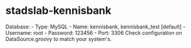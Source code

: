 stadslab-kennisbank
===================

Database:
	- Type: MySQL
	- Name: kennisbank, kennisbank_test
	[default]
		- Username: root
		- Password: 123456
		- Port: 3306
	Check configuration on DataSource.groovy to match your system's.
